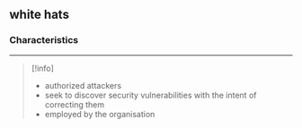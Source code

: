 ## **white hats**

### Characteristics
---
>[!info]
>- authorized attackers 
>- seek to discover security vulnerabilities with the intent of correcting them
>- employed by the organisation



